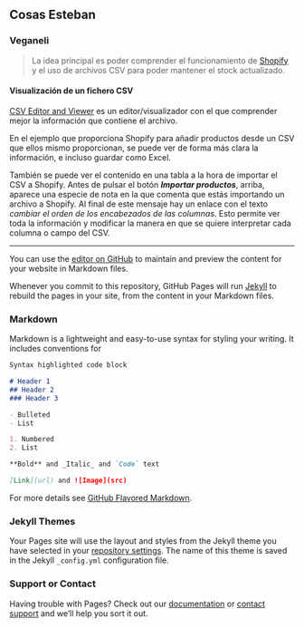 ## Cosas Esteban

### Veganeli

> La idea principal es poder comprender el funcionamiento de [Shopify][shopifyurl] y el uso de archivos CSV para poder mantener el stock actualizado.

#### Visualización de un fichero CSV

[CSV Editor and Viewer][CSVurl] es un editor/visualizador con el que comprender mejor la información que contiene el archivo.

En el ejemplo que proporciona Shopify para añadir productos desde un CSV que ellos mismo proporcionan, se puede ver de forma más clara la información, e incluso guardar como Excel.

También se puede ver el contenido en una tabla a la hora de importar el CSV a Shopify. Antes de pulsar el botón ***Importar productos***, arriba, aparece una especie de nota en la que comenta que estás importando un archivo a Shopify. Al final de este mensaje hay un enlace con el texto *cambiar el orden de los encabezados de las columnas*. Esto permite ver toda la información y modificar la manera en que se quiere interpretar cada columna o campo del CSV.

- - -

You can use the [editor on GitHub](https://github.com/eas45/eas45.github.io/edit/main/README.md) to maintain and preview the content for your website in Markdown files.

Whenever you commit to this repository, GitHub Pages will run [Jekyll](https://jekyllrb.com/) to rebuild the pages in your site, from the content in your Markdown files.

### Markdown

Markdown is a lightweight and easy-to-use syntax for styling your writing. It includes conventions for

```markdown
Syntax highlighted code block

# Header 1
## Header 2
### Header 3

- Bulleted
- List

1. Numbered
2. List

**Bold** and _Italic_ and `Code` text

[Link](url) and ![Image](src)
```

For more details see [GitHub Flavored Markdown](https://guides.github.com/features/mastering-markdown/).

### Jekyll Themes

Your Pages site will use the layout and styles from the Jekyll theme you have selected in your [repository settings](https://github.com/eas45/eas45.github.io/settings). The name of this theme is saved in the Jekyll `_config.yml` configuration file.

### Support or Contact

Having trouble with Pages? Check out our [documentation](https://docs.github.com/categories/github-pages-basics/) or [contact support](https://support.github.com/contact) and we’ll help you sort it out.


[shopifyurl]: https://www.shopify.es/prueba-gratis?&term=shopify&Network=Search&SiteTarget=&mt=e&adid=284664788774&adpos=&CampaignId=1338883573&gclid=CjwKCAiA4rGCBhAQEiwAelVti9rdmBRP6VYkFJfYtJ9P40KZDarnsll1_wLo3dSnloecpYwK74ijIRoCtMsQAvD_BwE&gclsrc=aw.ds
[CSVurl]: https://www.convertcsv.com/csv-viewer-editor.htm
  
